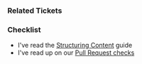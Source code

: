 <!-- Give a brief description of your changes here. -->


### Related Tickets

<!--
e.g. "Affects #123"

Create a copy of that line for each GitHub Issue affected, and replace
"Affects" with "Closes" if merging this will close the relevant ticket. If this
change is not for a particular ticket, just write "n/a" instead.
-->

### Checklist

* I've read the [Structuring Content](https://docs.ubclaunchpad.com/CONTRIBUTING#structuring-content) guide
* I've read up on our [Pull Request checks](https://docs.ubclaunchpad.com/CONTRIBUTING#checks)
